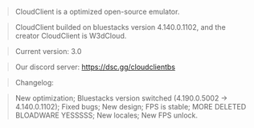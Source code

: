 > CloudClient is a optimized open-source emulator.

> CloudClient builded on bluestacks version 4.140.0.1102, and the creator CloudClient is W3dCloud.

> Current version: 3.0

> Our discord server: https://dsc.gg/cloudclientbs

> Changelog:

> New optimization;
> Bluestacks version switched (4.190.0.5002 -> 4.140.0.1102);
> Fixed bugs;
> New design;
> FPS is stable;
> MORE DELETED BLOADWARE YESSSSS;
> New locales;
> New FPS unlock.

